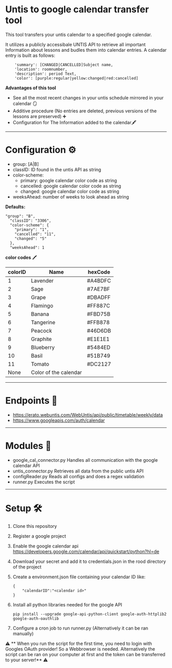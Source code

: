 # Untis to google calendar transfer tool

This tool transfers your untis calendar to a specified google calendar.

It utilizes a publicly accessibale UNTIS API to retrieve all important Information about lessons and budles them into calendar entries.
A calendar entry is built as follows:

```
    'summary': [CHANGED|CANCELLED]Subject name,
    'location': roomnumber,
    'description': period Text,
    'color': [purple:regular|yellow:changed|red:cancelled]
```

**Advantages of this tool**
- See all the most recent changes in your untis schedule mirrored in your calendar 🪞
- Additive procedure (No entries are deleted, previous versions of the lessons are preserved) ➕
- Configuration for The Information added to the calendar🖋️


---

# Configuration ⚙️

- group: [A|B]
- classID: ID found in the untis API as string
- color-scheme:
  - primary: google calendar color code as string
  - cancelled: google calendar color code as string
  - changed: google calendar color code as string
- weeksAhead: number of weeks to look ahead as string

**Defaults:**

```
"group": "B",
  "classID": "3306",
  "color-scheme": {
    "primary": "1",
    "cancelled": "11",
    "changed": "5"
  },
  "weeksAhead": 1
```

**color codes** 🖍️

| colorID | Name                  | hexCode |
| ------- | --------------------- | ------- |
| 1       | Lavender              | #A4BDFC |
| 2       | Sage                  | #7AE7BF |
| 3       | Grape                 | #DBADFF |
| 4       | Flamingo              | #FF887C |
| 5       | Banana                | #FBD75B |
| 6       | Tangerine             | #FFB878 |
| 7       | Peacock               | #46D6DB |
| 8       | Graphite              | #E1E1E1 |
| 9       | Blueberry             | #5484ED |
| 10      | Basil                 | #51B749 |
| 11      | Tomato                | #DC2127 |
| None    | Color of the calendar |         |

---

# Endpoints 🔌

- https://erato.webuntis.com/WebUntis/api/public/timetable/weekly/data
- https://www.googleapis.com/auth/calendar

---

# Modules 🧩

- google_cal_connector.py
  Handles all communication with the google calendar API
- untis_connector.py
  Retrieves all data from the public untis API
- configReader.py
  Reads all configs and does a regex validation
- runner.py
  Executes the script

---

# Setup 🛠️

1. Clone this repository
2. Register a google project
3. Enable the google calendar api
   https://developers.google.com/calendar/api/quickstart/python?hl=de
4. Download your secret and add it to credentials.json in the rood directory of the project
5. Create a environment.json file containing your calendar ID like:

   ```
   {
       "calendarID":"<calendar id>"
   }

   ```

6. Install all python libraries needed for the google API
   ```
   pip install --upgrade google-api-python-client google-auth-httplib2 google-auth-oauthlib
   ```
7. Configure a cron job to run runner.py (Alternatively it can be ran manually)

⚠️ ** When you run the script for the first time, you need to login with Googles OAuth provider! So a Webbrowser is needed. Alternatively the script can be ran on your computer at first and the token can be transferred to your server!** ⚠️
